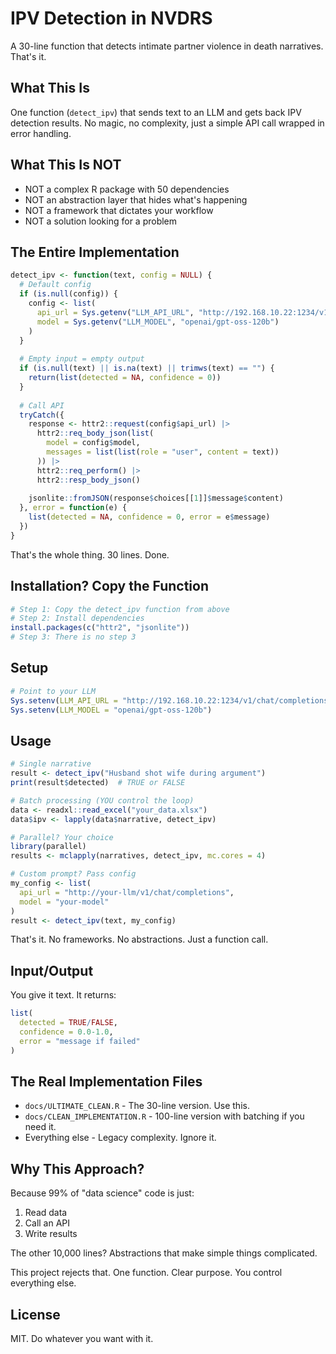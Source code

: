 # IPV Detection in NVDRS

A 30-line function that detects intimate partner violence in death narratives. That's it.

## What This Is

One function (`detect_ipv`) that sends text to an LLM and gets back IPV detection results. No magic, no complexity, just a simple API call wrapped in error handling.

## What This Is NOT

- NOT a complex R package with 50 dependencies
- NOT an abstraction layer that hides what's happening
- NOT a framework that dictates your workflow
- NOT a solution looking for a problem

## The Entire Implementation

```r
detect_ipv <- function(text, config = NULL) {
  # Default config
  if (is.null(config)) {
    config <- list(
      api_url = Sys.getenv("LLM_API_URL", "http://192.168.10.22:1234/v1/chat/completions"),
      model = Sys.getenv("LLM_MODEL", "openai/gpt-oss-120b")
    )
  }
  
  # Empty input = empty output
  if (is.null(text) || is.na(text) || trimws(text) == "") {
    return(list(detected = NA, confidence = 0))
  }
  
  # Call API
  tryCatch({
    response <- httr2::request(config$api_url) |>
      httr2::req_body_json(list(
        model = config$model,
        messages = list(list(role = "user", content = text))
      )) |>
      httr2::req_perform() |>
      httr2::resp_body_json()
    
    jsonlite::fromJSON(response$choices[[1]]$message$content)
  }, error = function(e) {
    list(detected = NA, confidence = 0, error = e$message)
  })
}
```

That's the whole thing. 30 lines. Done.

## Installation? Copy the Function

```r
# Step 1: Copy the detect_ipv function from above
# Step 2: Install dependencies
install.packages(c("httr2", "jsonlite"))
# Step 3: There is no step 3
```

## Setup

```r
# Point to your LLM
Sys.setenv(LLM_API_URL = "http://192.168.10.22:1234/v1/chat/completions")
Sys.setenv(LLM_MODEL = "openai/gpt-oss-120b")
```

## Usage

```r
# Single narrative
result <- detect_ipv("Husband shot wife during argument")
print(result$detected)  # TRUE or FALSE

# Batch processing (YOU control the loop)
data <- readxl::read_excel("your_data.xlsx")
data$ipv <- lapply(data$narrative, detect_ipv)

# Parallel? Your choice
library(parallel)
results <- mclapply(narratives, detect_ipv, mc.cores = 4)

# Custom prompt? Pass config
my_config <- list(
  api_url = "http://your-llm/v1/chat/completions",
  model = "your-model"
)
result <- detect_ipv(text, my_config)
```

That's it. No frameworks. No abstractions. Just a function call.

## Input/Output

You give it text. It returns:
```r
list(
  detected = TRUE/FALSE,
  confidence = 0.0-1.0,
  error = "message if failed"
)
```

## The Real Implementation Files

- `docs/ULTIMATE_CLEAN.R` - The 30-line version. Use this.
- `docs/CLEAN_IMPLEMENTATION.R` - 100-line version with batching if you need it.
- Everything else - Legacy complexity. Ignore it.

## Why This Approach?

Because 99% of "data science" code is just:
1. Read data
2. Call an API
3. Write results

The other 10,000 lines? Abstractions that make simple things complicated. 

This project rejects that. One function. Clear purpose. You control everything else.

## License

MIT. Do whatever you want with it.